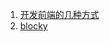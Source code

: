 1. [开发前端的几种方式](https://github.com/yanbinghui/doc/blob/master/frontend/create_project.md)
2. [blocky](https://github.com/yanbinghui/doc/blob/master/frontend/blocky.md)

